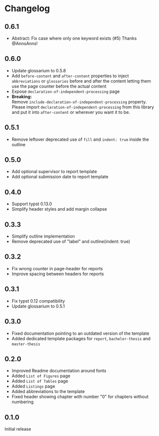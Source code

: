 # Changelog

## 0.6.1

- Abstract: Fix case where only one keyword exists (#5) Thanks @AnnsAnns!

## 0.6.0

- Update glossarium to 0.5.8
- Add `before-content` and `after-content` properties to inject `abbreviations` or `glossaries` before and after the content letting them use the page counter before the actual content
- Expose `declaration-of-independent-processing` page
- **Breaking:**\
  Remove `include-declaration-of-independent-processing` property. Please import `declaration-of-independent-processing` from this library and put it into `after-content` or wherever you want it to be.

## 0.5.1

- Remove leftover deprecated use of `fill` and `indent: true` inside the outline

## 0.5.0

- Add optional supervisor to report template
- Add optional submission date to report template

## 0.4.0

- Support typst 0.13.0
- Simplify header styles and add margin collapse

## 0.3.3

- Simplify outline implementation
- Remove deprecated use of "label" and outline(indent: true)

## 0.3.2

- Fix wrong counter in page-header for reports
- Improve spacing between headers for reports

## 0.3.1

- Fix typst 0.12 compatibility
- Update glossarium to 0.5.1

## 0.3.0

- Fixed documentation pointing to an outdated version of the template
- Added dedicated template packages for `report`, `bachelor-thesis` and `master-thesis`

## 0.2.0

- Improved Readme documentation around fonts
- Added `List of Figures` page
- Added `List of Tables` page
- Added `Listings` page
- Added abbreviations to the template
- Fixed header showing chapter with number "0" for chapters without numbering

## 0.1.0

Initial release
